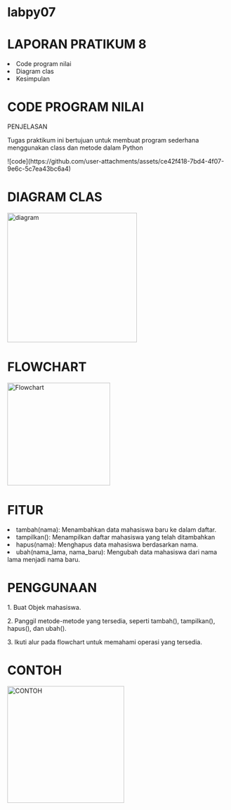 # labpy07

# LAPORAN PRATIKUM 8
<li>Code program nilai</li>
<li>Diagram clas</li>
<li>Kesimpulan</li>

# CODE PROGRAM NILAI
<p>PENJELASAN</p>
<p>Tugas praktikum ini bertujuan untuk membuat program sederhana menggunakan class dan metode dalam Python</p>
<p>![code](https://github.com/user-attachments/assets/ce42f418-7bd4-4f07-9e6c-5c7ea43bc6a4)
</p>

# DIAGRAM CLAS
<p><img width="295" alt="diagram" src="https://github.com/user-attachments/assets/0671163c-80ac-4d04-94c2-400fea276064">
</p>

# FLOWCHART

<p><img width="234" alt="Flowchart" src="https://github.com/user-attachments/assets/de985d05-76c2-4b4d-be09-7b6300c3dbd9">
</p>

# FITUR

<li>tambah(nama): Menambahkan data mahasiswa baru ke dalam daftar.</li>
<li>tampilkan(): Menampilkan daftar mahasiswa yang telah ditambahkan</li>
<li>hapus(nama): Menghapus data mahasiswa berdasarkan nama.</li>
<li>ubah(nama_lama, nama_baru): Mengubah data mahasiswa dari nama lama menjadi nama baru.</li>

# PENGGUNAAN
<P>1. Buat Objek mahasiswa.</P>
<p>2. Panggil metode-metode yang tersedia, seperti tambah(), tampilkan(), hapus(), dan ubah().</p>
<p>3. Ikuti alur pada flowchart untuk memahami operasi yang tersedia.</p>

# CONTOH 
<img width="266" alt="CONTOH" src="https://github.com/user-attachments/assets/933020ee-252a-4c95-9add-549d8cf19825">


